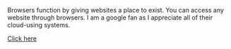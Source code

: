 Browsers function by giving websites a place to exist. You can access any website through browsers. I am a google fan as I appreciate all of their cloud-using systems.


[Click here](./images/screenshot.png)

